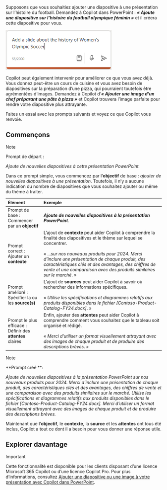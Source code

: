 
Supposons que vous souhaitiez ajouter une diapositive à une présentation sur l’histoire du football. Demandez à Copilot dans PowerPoint : **_« Ajoute une diapositive sur l’histoire du football olympique féminin »_** et il créera cette diapositive pour vous.

![Capture d’écran de la zone de rédaction Copilot dans PowerPoint qui contient un prompt.](../media/copilot-add-slides-powerpoint.png)

Copilot peut également intervenir pour améliorer ce que vous avez déjà. Vous donnez peut-être un cours de cuisine et vous avez besoin de diapositives sur la préparation d’une pizza, qui pourraient toutefois être agrémentées d’images. Demandez à Copilot d’**_« Ajouter une image d’un chef préparant une pâte à pizza »_** et Copilot trouvera l’image parfaite pour rendre votre diapositive plus attrayante.

Faites un essai avec les prompts suivants et voyez ce que Copilot vous renvoie.

## Commençons

> [!NOTE]
> Prompt de départ :
>
> _Ajoute de nouvelles diapositives à cette présentation PowerPoint._

Dans ce prompt simple, vous commencez par l’**objectif** de base : _ajouter de nouvelles diapositives à une présentation_. Toutefois, il n’y a aucune indication du nombre de diapositives que vous souhaitez ajouter ou même du thème à traiter.

| Élément | Exemple |
| :------ | :------- |
| Prompt de base : <br>Commencer par un **objectif** | **_Ajoute de nouvelles diapositives à la présentation PowerPoint_**. |
| Prompt correct : <br>Ajouter un **contexte** | L’ajout de **contexte** peut aider Copilot à comprendre la finalité des diapositives et le thème sur lequel se concentrer.<br><br>« ..._sur nos nouveaux produits pour 2024. Merci d’inclure une présentation de chaque produit, des caractéristiques clés et des avantages, des chiffres de vente et une comparaison avec des produits similaires sur le marché_. » |
| Prompt amélioré : <br>Spécifier la ou les **source(s)** | L’ajout de **sources** peut aider Copilot à savoir où rechercher des informations spécifiques.<br><br>« _Utilise les spécifications et diagrammes relatifs aux produits disponibles dans le fichier [Contoso-Product-Catalog-FY24.docx]_. » |
| Prompt le plus efficace : <br>Définir des **attentes** claires | Enfin, ajouter des **attentes** peut aider Copilot à comprendre comment vous souhaitez que le tableau soit organisé et rédigé.<br><br>« _Merci d’utiliser un format visuellement attrayant avec des images de chaque produit et de produire des descriptions brèves_. » |

> [!NOTE]
> **Prompt créé **:
>
> _Ajoute de nouvelles diapositives à la présentation PowerPoint sur nos nouveaux produits pour 2024. Merci d’inclure une présentation de chaque produit, des caractéristiques clés et des avantages, des chiffres de vente et une comparaison avec des produits similaires sur le marché. Utilise les spécifications et diagrammes relatifs aux produits disponibles dans le fichier [Contoso-Product-Catalog-FY24.docx]. Merci d’utiliser un format visuellement attrayant avec des images de chaque produit et de produire des descriptions brèves._

Maintenant que l’**objectif**, le **contexte**, la **source** et les **attentes** ont tous été inclus, Copilot a tout ce dont il a besoin pour vous donner une réponse utile. 

## Explorer davantage

> [!IMPORTANT]
> Cette fonctionnalité est disponible pour les clients disposant d’une licence Microsoft 365 Copilot ou d’une licence Copilot Pro. Pour plus d’informations, consultez [Ajouter une diapositive ou une image à votre présentation avec Copilot dans PowerPoint](https://support.microsoft.com/office/add-a-slide-or-image-to-your-presentation-with-copilot-in-powerpoint-ae906e57-db71-4f46-8ed5-c1e2cebe6a80).